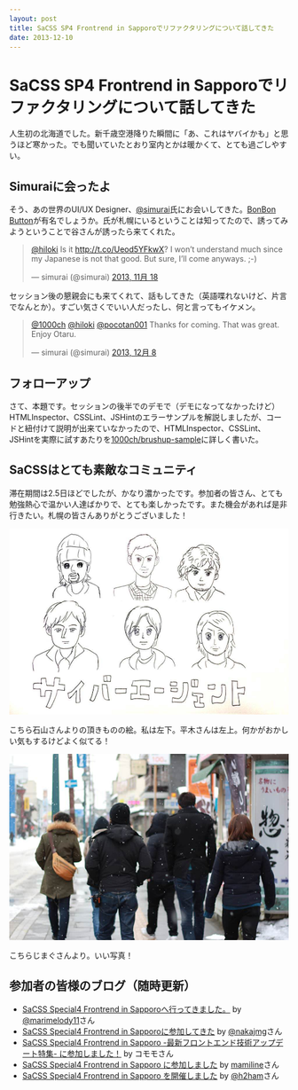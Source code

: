 ```yaml
---
layout: post
title: SaCSS SP4 Frontrend in Sapporoでリファクタリングについて話してきた
date: 2013-12-10
---
```


# SaCSS SP4 Frontrend in Sapporoでリファクタリングについて話してきた

人生初の北海道でした。新千歳空港降りた瞬間に「あ、これはヤバイかも」と思うほど寒かった。でも聞いていたとおり室内とかは暖かくて、とても過ごしやすい。

## Simuraiに会ったよ

そう、あの世界のUI/UX Designer、[@simurai](http://simurai.com/)氏にお会いしてきた。[BonBon Button](http://archive.simurai.com/lab/buttons/)が有名でしょうか。氏が札幌にいるということは知ってたので、誘ってみようということで谷さんが誘ったら来てくれた。

<blockquote class="twitter-tweet" lang="ja"><p><a href="https://twitter.com/hiloki">@hiloki</a> Is it <a href="http://t.co/Ueod5YFkwX">http://t.co/Ueod5YFkwX</a>? I won’t understand much since my Japanese is not that good. But sure, I’ll come anyways. ;-)</p>&mdash; simurai (@simurai) <a href="https://twitter.com/simurai/statuses/402398182136479744">2013, 11月 18</a></blockquote>

セッション後の懇親会にも来てくれて、話もしてきた（英語喋れないけど、片言でなんとか）。すごい気さくでいい人だったし、何と言ってもイケメン。

<blockquote class="twitter-tweet" lang="ja"><p><a href="https://twitter.com/1000ch">@1000ch</a> <a href="https://twitter.com/hiloki">@hiloki</a> <a href="https://twitter.com/pocotan001">@pocotan001</a> Thanks for coming. That was great. Enjoy Otaru.</p>&mdash; simurai (@simurai) <a href="https://twitter.com/simurai/statuses/409520557915267072">2013, 12月 8</a></blockquote>

## フォローアップ

さて、本題です。セッションの後半でのデモで（デモになってなかったけど）HTMLInspector、CSSLint、JSHintのエラーサンプルを解説しましたが、コードと紐付けて説明が出来ていなかったので、HTMLInspector、CSSLint、JSHintを実際に試すあたりを[1000ch/brushup-sample](http://github.com/1000ch/brushup-sample)に詳しく書いた。

<script async class="speakerdeck-embed" data-id="1b318f5058b0013149ef66d2f27aad89" data-ratio="1.33333333333333" src="//speakerdeck.com/assets/embed.js"></script>

## SaCSSはとても素敵なコミュニティ

滞在期間は2.5日ほどでしたが、かなり濃かったです。参加者の皆さん、とても勉強熱心で温かい人達ばかりで、とても楽しかったです。また機会があれば是非行きたい。札幌の皆さんありがとうございました！

![](/img/posts/2013/frontrend-in-sapporo/sacss-sp4-portrait.jpg)

こちら石山さんよりの頂きものの絵。私は左下。平木さんは左上。何かがおかしい気もするけどよく似てる！

![](/img/posts/2013/frontrend-in-sapporo/sacss-sp4-frontrend.jpg)

こちらじまぐさんより。いい写真！

## 参加者の皆様のブログ（随時更新）

- [SaCSS Special4 Frontrend in Sapporoへ行ってきました。](http://marimelody.net/web/77) by [@marimelody11](https://twitter.com/marimelody11)さん
- [SaCSS Special4 Frontrend in Sapporoに参加してきた](http://nakajmg.github.io/blog/2013-12-11/saccs-frontrend.html) by [@nakajmg](https://twitter.com/nakajmg)さん
- [SaCSS Special4 Frontrend in Sapporo -最新フロントエンド技術アップデート特集- に参加しました！](http://cat-speak.net/2013/12/17/713/) by コモモさん
- [SaCSS Special4 Frontrend in Sapporo に参加しました](http://mamiline.tumblr.com/post/70811693874/sacss-special4-frontrend-in-sapporo) by [mamiline](https://twitter.com/mamiline6)さん
- [SaCSS Special4 Frontrend in Sapporo を開催しました](http://h2ham.net/sacss-special4-frontrend-in-sapporo) by [@h2ham](https://twitter.com/h2ham)さん
